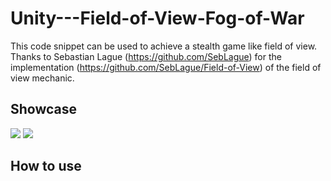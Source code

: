 # Unity---Field-of-View-Fog-of-War
This code snippet can be used to achieve a stealth game like field of view. Thanks to Sebastian Lague (https://github.com/SebLague) for the implementation (https://github.com/SebLague/Field-of-View) of the field of view mechanic.



## Showcase
![](https://i.imgur.com/7AqKA66.gif)
![](https://i.imgur.com/iFtXTW2.png)


## How to use
